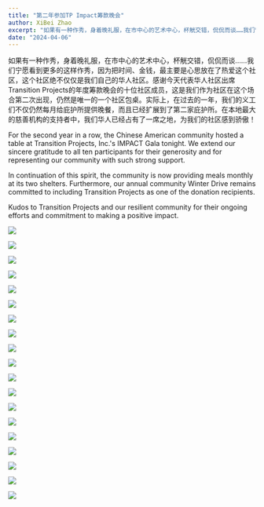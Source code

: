 ```yaml
---
title: "第二年参加TP Impact筹款晚会"
author: XiBei Zhao
excerpt: "如果有一种作秀，身着晚礼服，在市中心的艺术中心，杯觥交错，侃侃而谈……我们宁愿看到更多的这样作秀，因为把时间、金钱，最主要是心思放在了热爱这个社区，这个社区绝不仅仅是我们自己的华人社区。感谢今天代表华人社区出席Transition Projects的年度筹款晚会的十位社区成员，这是我们作为社区在这个场合第二次出现，仍然是唯一的一个社区包桌。实际上，在过去的一年，我们的义工们不仅仍然每月给庇护所提供晚餐，而且已经扩展到了第二家庇护所。在本地最大的慈善机构的支持者中，我们华人已经占有了一席之地，为我们的社区感到骄傲！"
date: "2024-04-06"
---
```


如果有一种作秀，身着晚礼服，在市中心的艺术中心，杯觥交错，侃侃而谈……我们宁愿看到更多的这样作秀，因为把时间、金钱，最主要是心思放在了热爱这个社区，这个社区绝不仅仅是我们自己的华人社区。感谢今天代表华人社区出席Transition Projects的年度筹款晚会的十位社区成员，这是我们作为社区在这个场合第二次出现，仍然是唯一的一个社区包桌。实际上，在过去的一年，我们的义工们不仅仍然每月给庇护所提供晚餐，而且已经扩展到了第二家庇护所。在本地最大的慈善机构的支持者中，我们华人已经占有了一席之地，为我们的社区感到骄傲！

For the second year in a row, the Chinese American community hosted a table at Transition Projects, Inc.'s IMPACT Gala tonight. We extend our sincere gratitude to all ten participants for their generosity and for representing our community with such strong support.

In continuation of this spirit, the community is now providing meals monthly at its two shelters. Furthermore, our annual community Winter Drive remains committed to including Transition Projects as one of the donation recipients.

Kudos to Transition Projects and our resilient community for their ongoing efforts and commitment to making a positive impact.

![](https://res.cloudinary.com/dhngj18do/image/upload/f_auto,q_auto/v1/images/436898582_411481264850295_171297789120978905_n)

![](https://res.cloudinary.com/dhngj18do/image/upload/f_auto,q_auto/v1/images/436816032_411481344850287_6738734627562884120_n)

![](https://res.cloudinary.com/dhngj18do/image/upload/f_auto,q_auto/v1/images/436771443_411481468183608_2543972535120135042_n)

![](https://res.cloudinary.com/dhngj18do/image/upload/f_auto,q_auto/v1/images/436866526_411481441516944_5746388290781115112_n)

![](https://res.cloudinary.com/dhngj18do/image/upload/f_auto,q_auto/v1/images/436855374_411481488183606_6879437134361963418_n)

![](https://res.cloudinary.com/dhngj18do/image/upload/f_auto,q_auto/v1/images/436770139_411481251516963_88058483236559627_n)

![](https://res.cloudinary.com/dhngj18do/image/upload/f_auto,q_auto/v1/images/436753854_411481354850286_2743593018392813982_n)

![](https://res.cloudinary.com/dhngj18do/image/upload/f_auto,q_auto/v1/images/436934811_411481241516964_3717380130820826860_n)

![](https://res.cloudinary.com/dhngj18do/image/upload/f_auto,q_auto/v1/images/437053941_411481708183584_5039351332945380244_n)

![](https://res.cloudinary.com/dhngj18do/image/upload/f_auto,q_auto/v1/images/436798387_411481744850247_1964735692532064085_n)

![](https://res.cloudinary.com/dhngj18do/image/upload/f_auto,q_auto/v1/images/436804446_411481381516950_7816165686009933676_n)

![](https://res.cloudinary.com/dhngj18do/image/upload/f_auto,q_auto/v1/images/436622399_411481794850242_184698550486965161_n)

![](https://res.cloudinary.com/dhngj18do/image/upload/f_auto,q_auto/v1/images/436944825_411481734850248_5284680654865082865_n)

![](https://res.cloudinary.com/dhngj18do/image/upload/f_auto,q_auto/v1/images/436896866_411481784850243_6380197351889057884_n)

![](https://res.cloudinary.com/dhngj18do/image/upload/f_auto,q_auto/v1/images/436787760_411481534850268_5244519423051638862_n)

![](https://res.cloudinary.com/dhngj18do/image/upload/f_auto,q_auto/v1/images/436770126_411481568183598_6032576664113017781_n)

![](https://res.cloudinary.com/dhngj18do/image/upload/f_auto,q_auto/v1/images/436747031_411481581516930_1100270998611021281_n)

![](https://res.cloudinary.com/dhngj18do/image/upload/f_auto,q_auto/v1/images/436944678_411481624850259_7548603361626676781_n)

![](https://res.cloudinary.com/dhngj18do/image/upload/f_auto,q_auto/v1/images/436747867_411481664850255_4886192798801676671_n)
